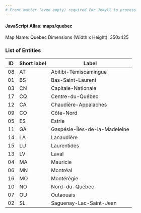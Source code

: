 ```yaml
---
# Front matter (even empty) required for Jekyll to process
---
```


#### JavaScript Alias: maps/quebec

Map Name: Quebec
Dimensions (Width x Height): 350x425





### List of Entities

ID | Short label | Label
---|---|---|
08|AT|Abitibi-Témiscamingue
01|BS|Bas-Saint-Laurent
03|CN|Capitale-Nationale
17|CQ|Centre-du-Québec
12|CA|Chaudière-Appalaches
09|CO|Côte-Nord
05|ES|Estrie
11|GA|Gaspésie-Îles-de-la-Madeleine
14|LA|Lanaudière
15|LU|Laurentides
13|LV|Laval
04|MA|Mauricie
06|MN|Montréal
16|MO|Montérégie
10|NO|Nord-du-Québec
07|OU|Outaouais
02|SL|Saguenay-Lac-Saint-Jean

